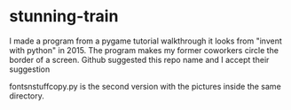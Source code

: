 # stunning-train
I made a program from a pygame tutorial walkthrough it looks from "invent with python" in 2015. 
The program makes my former coworkers circle the border of a screen. 
Github suggested this repo name and I accept their suggestion

fontsnstuffcopy.py is the second version with the pictures inside the same directory.
